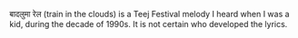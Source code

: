 बादलुमा रेल (train in the clouds) is a Teej Festival melody I heard when I was a kid, during the decade of 1990s.
It is not certain who developed the lyrics.
